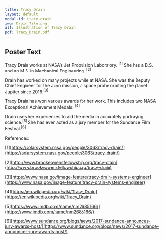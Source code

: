 ```yaml
---
title: Tracy Drain
layout: default
modal-id: tracy-drain
img: Drain_Tile.png
alt: Illustration of Tracy Drain
pdf: Tracy_Drain.pdf
---
```

## Poster Text

Tracy Drain works at NASA’s Jet Propulsion Laboratory. <sup>[1]</sup> She has a B.S. and an M.S. in Mechanical Engineering. <sup>[2]</sup>

Drain has worked on many projects while at NASA. She was the Deputy Chief Engineer for the Juno mission, a space probe orbiting the planet Jupiter since
2016.<sup>[3]</sup>

Tracy Drain has won various awards for her work. This includes two NASA Exceptional Achievement Medals. <sup>[4]</sup>

Drain uses her experiences to aid the media in accurately portraying science.<sup>[5]</sup> She has even acted as a jury member for the
Sundance Film Festval.<sup>[6]</sup>

References:

[1][https://solarsystem.nasa.gov/people/3063/tracy-drain/](https://solarsystem.nasa.gov/people/3063/tracy-drain/)

[2][http://www.brookeowensfellowship.org/tracy-drain](http://www.brookeowensfellowship.org/tracy-drain)

[3][https://www.nasa.gov/image-feature/tracy-drain-systems-engineer](https://www.nasa.gov/image-feature/tracy-drain-systems-engineer)

[4][https://en.wikipedia.org/wiki/Tracy_Drain](https://en.wikipedia.org/wiki/Tracy_Drain)

[5][https://www.imdb.com/name/nm2685166/](https://www.imdb.com/name/nm2685166/)

[6][https://www.sundance.org/blogs/news/2017-sundance-announces-jury-awards-host/](https://www.sundance.org/blogs/news/2017-sundance-announces-jury-awards-host/)
